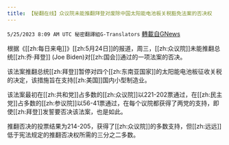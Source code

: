 ```yaml
---
title: 【秘翻在线】众议院未能推翻拜登对废除中国太阳能电池板关税豁免法案的否决权
---
```

`5/25/2023 8:09 AM UTC 秘密翻譯組G-Translators` [轉載自GNews](https://gnews.org/articles/1329777)

根据《[[zh:每日来电]]》[[zh:5月24日]]的报道，周三，[[zh:众议院]]未能推翻总统[[zh:乔·拜登]] (Joe Biden)对[[zh:国会]]通过的一项法案的否决。

该法案推翻总统[[zh:拜登]]暂停对四个[[zh:东南亚国家]]的太阳能电池板征收关税的决定，该措施旨在支持[[zh:美国]]国内小型制造业。

该法案最初在[[zh:共和党]]占多数的[[zh:众议院]]以221-202票通过，在[[zh:民主党]]占多数的[[zh:参议院]]以56-41票通过，在每个议院都获得了两党的支持，即使[[zh:拜登]]发誓要否决该法案，也是如此。

推翻否决的投票结果为214-205，获得了[[zh:众议院]]的多数支持，但[[zh:远远]]低于宪法规定的推翻否决权所需的三分之二多数。
